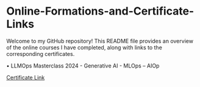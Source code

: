 # Online-Formations-and-Certificate-Links
Welcome to my GitHub repository! This README file provides an overview of the online courses I have completed, along with links to the corresponding certificates.

•	LLMOps Masterclass 2024 - Generative AI - MLOps – AIOp                                                                                   

   [ Certificate Link](https://www.udemy.com/certificate/UC-4e53b3b9-1cdb-4e91-8bc1-19de42af5be5/)
